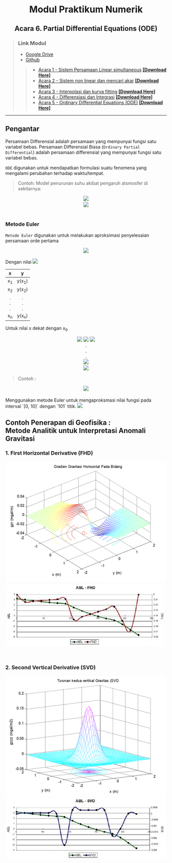 <center> 

# Modul Praktikum Numerik </h1>
## Acara 6. Partial Differential Equations (ODE) 
</center>

> ### Link Modul
> * [Google Drive](https://drive.google.com/drive/folders/1uMaBNZ2VWBWpx080plEPaRVnLfh66UfH?usp=sharing)
> * [Github](https://github.com/FajrulHQ/Prakt-Numerik)
>>  * [Acara 1 - Sistem Persamaan Linear simultaneous](https://github.com/FajrulHQ/Prakt-Numerik/blob/main/Acara%201/Acara%201.md) [__[Download Here]__](https://drive.google.com/drive/u/0/folders/1183IOE2AyPF-gyQVuzTEYEBTQUtLgtzp)
>>  * [Acara 2 - Sistem non linear dan mencari akar](https://github.com/FajrulHQ/Prakt-Numerik/blob/main/Acara%202/Acara%202.md) [__[Download Here]__](https://drive.google.com/drive/folders/17aN5QrDvoH_QwJPU4YP9N5pLOv6nVo0q?usp=sharing)
>>  * [Acara 3 - Interpolasi dan kurva fitting](https://github.com/FajrulHQ/Prakt-Numerik/blob/main/Acara%203/Acara%203.md) [__[Download Here]__](https://drive.google.com/drive/folders/1rDq2SUB0OCT58TML7OEPjWiuK4gC_GxT?usp=sharing)
>>  * [Acara 4 - Differensiasi dan Integrasi](https://github.com/FajrulHQ/Prakt-Numerik/blob/main/Acara%204/Acara%204.md) [__[Download Here]__](https://drive.google.com/drive/folders/1eFA36m0f2kSgOjpuxNCS9V24IvUXwtKP)
>>  * [Acara 5 - Ordinary Differential Equations (ODE)](https://github.com/FajrulHQ/Prakt-Numerik/blob/main/Acara%205/Acara%205.md) [__[Download Here]__](https://drive.google.com/drive/folders/1mr4_QPAsfgZ9kfSoK0zEPxMiex7iG5Ir)

---

 ## Pengantar
 Persamaan Differensial adalah persamaan yang mempunyai fungsi satu variabel bebas. Persamaan Differensial Biasa (`Ordinary Partial Differential`) adalah persamaan differensial yang mempunyai fungsi satu variabel bebas.

 `ODE` digunakan untuk mendapatkan formulasi suatu fenomena yang mengalami perubahan terhadap waktu/tempat.
> Contoh:
Model penurunan suhu akibat pengaruh atsmosfer di sekitarnya:
<center>
<img src="https://render.githubusercontent.com/render/math?math=dT_{obj}=-\alpha(T_{obj}-T_{ruang}) "><br>
<img src="https://render.githubusercontent.com/render/math?math=T_{obj}=T_{ruang}%2B(T_{awal}-T_{ruang})e^{-\alpha t} ">
</center><br>

 ### Metode Euler
 `Metode Euler` digunakan untuk melakukan aproksimasi penyelesaian persamaan orde pertama
<center>
<img src="https://render.githubusercontent.com/render/math?math=y'=f(x,y),y(x_0)=y_0 ">
</center>

 Dengan nilai <img src="https://render.githubusercontent.com/render/math?math=\Delta x=\frac{(x_f-x_0)}{n-1} ">
<center>

|x              |y                  |
|:---:          |:---:              |
|x<sub>1</sub>  |y(x<sub>1</sub>)   |
|x<sub>2</sub>  |y(x<sub>2</sub>)   |
|.<br>.<br>.    |.<br>.<br>.        |
|x<sub>n</sub>  |y(x<sub>n</sub>)   |
</center>

 Untuk nilai x dekat dengan x<sub>0</sub>

<center>
<img src="https://render.githubusercontent.com/render/math?math=y(x)\approx y'(x_0)(x-x_0)%2By(x_0)=(x-x_0)f(x_0,y_0)%2By_0 ">
<img src="https://render.githubusercontent.com/render/math?math=y(x_1)\approx (x_1-x_0)f(x_0,y_0)%2By_0=\Delta xf(x_0,y_0)%2By_0 ">
<img src="https://render.githubusercontent.com/render/math?math=y(x_2)\approx (x_2-x_1)f(x_1,y_1)%2By_1=\Delta xf(x_1,y_1)%2By_1 "><br>
.<br>.<br>.<br>
<img src="https://render.githubusercontent.com/render/math?math=y(x_n)\approx (x_n-x_{n-1})f(x_n,y_{n-1})%2By_{n-1}=\Delta xf(x_{n-1},y_{n-1})%2By_{n-1} "><br>
<img src="https://render.githubusercontent.com/render/math?math=y_{j%2B1}=\Delta xf(x_j,y_j)%2By_j "><br>
</center>

> Contoh :
<center>
<img src="https://render.githubusercontent.com/render/math?math=y'=-y%2Bsin(x),y(0)=1 ">
</center><br>
Menggunakan metode Euler untuk mengaproksmasi nilai fungsi pada interval `[0, 10]` dengan `101` titik. <img src="https://render.githubusercontent.com/render/math?math=x_0=0, x_f-10, n=101, \Delta x=\frac{x_f-x_0}{n-1}=0.1 "> 

## Contoh Penerapan di Geofisika : <br> Metode Analitik untuk Interpretasi Anomali Gravitasi

### 1. First Horizontal Derivative (FHD) 
<center>

![contoh1](../pict/Acara%205/2.png)
![contoh1](../pict/Acara%205/3.jpeg)
</center>

<br>

### 2. Second Vertical Derivative (SVD)
<center>

![contoh2](../pict/Acara%205/1.png)
![contoh1](../pict/Acara%205/4.jpeg)
</center>
